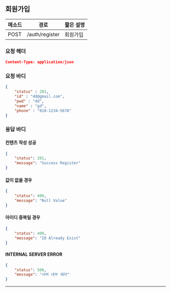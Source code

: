 ## 회원가입

| 메소드 | 경로           | 짧은 설명 |
| ------ | -------------- | --------- |
| POST   | /auth/register | 회원가입  |

### 요청 헤더

```json
Content-Type: application/json
```

### 요청 바디

```json
{
    "status" : 201,
    "id" : "dd@gmail.com",
    "pwd" : "dd",
    "name" : "gd",
	"phone" : "010-1234-5678"
}
```

### 응답 바디

#### 컨텐츠 작성 성공

```json
{
    "status": 201,
    "message": "Success Register"
}
```

#### 값이 없을 경우

```json
{
    "status": 400,
    "message": "Null Value"
}
```

#### 아이디 중복일 경우

```json
{
    "status": 400,
    "message": "ID Already Exist"
}
```

#### INTERNAL SERVER ERROR

```json
{
    "status": 500,
    "message": "서버 내부 에러"
}
```
------